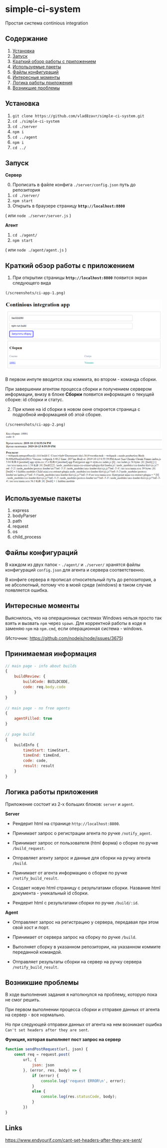 # simple-ci-system

Простая система continious integration

## Содержание

1. [Установка](#установка)
2. [Запуск](#запуск)
3. [Краткий обзор работы с приложением](#краткий-обзор-работы-с-приложением)
3. [Используемые пакеты](#используемые-пакеты)
4. [Файлы конфигураций](#файлы-конфигураций)
5. [Интересные моменты](#интересные-моменты)
6. [Логика работы приложения](#логика-работы-приложения)
7. [Возникшие проблемы](#возникшие-проблемы)

## Установка

1. `git clone https://github.com/vlad8zavr/simple-ci-system.git`
2. `cd ./simple-ci-system`
3. `cd ./server`
4. `npm i`
5. `cd ../agent`
6. `npm i`
7. `cd ../`

## Запуск

**Сервер**

0. Прописать в файле конфига `./server/config.json` путь до репозитория
1. `cd ./server/`
2. `npm start`
3. Открыть в браузере страницу **`http://localhost:8800`**

( или `node ./server/server.js` )

**Агент**

1. `cd ./agent/`
2. `npm start`

( или `node ./agent/agent.js` )


## Краткий обзор работы с приложением

1. При открытии страницы **`http://localhost:8800`** появится экран следующего вида

`(/screenshots/ci-app-1.png)`

![page-1](/screenshots/ci-app-1.png)

В первом инпуте вводится хэш коммита, во втором - команда сборки.

При завершении агентом процесса сборки и получением сервером информации, внизу в блоке **Сборки** появится информация о текущей сборке: id сборки и статус.

2. При клике на id сборки в новом окне откроется страница с подробной информацией об этой сборке.

`(/screenshots/ci-app-2.png)`

![page-1](/screenshots/ci-app-2.png)

## Используемые пакеты

1. express
2. bodyParser
3. path
4. request
5. os
6. child_process

## Файлы конфигураций

В каждом из двух папок - `./agent/` и `./server/` хранятся файлы конфигураций `config.json` для агента и сервера соответственно.

В конфиге сервера я прописал относительный путь до репозитория, а не абсолютный, потому что в моей среде (windows) в таком случае появляется ошибка.

## Интересные моменты

Выяснилось, что на операционных системах Windows нельзя просто так взять и вызвать `npm` через `spawn`. Для корректной работы в коде я заменяю `npm` на `npm.cmd`, если операционная система - windows.

(Источник: https://github.com/nodejs/node/issues/3675)

## Принимаемая информация

```javascript
// main page - info about builds
{
    buildReview: {
        buildCode: BUILDCODE, 
        code: req.body.code
    }
}

// main page - no free agents
{
    agentFilled: true
}

// page build
{
    buildInfo {
        timeStart: timeStart,
        timeEnd: timeEnd,
        code: code,
        result: result
    }
}
```

## Логика работы приложения

Приложение состоит из 2-х больших блоков: `server` и `agent`.

**Server**

* Рендерит html на странице `http://localhost:8800`.

* Принимает запрос о регистрации агента по ручке `/notify_agent`.

* Принимает запрос от пользователя (html форма) о сборке по ручке `/build_request`.

* Отправляет агенту запрос и данные для сборки на ручку агента `/build`.

* Принимает от агента информацию о сборке по ручке `/notify_build_result`.

* Создает новую html страницу с результатами сборки. Название html документа - уникальный id сборки.

* Рендерит html с результатами сборки по ручке `/build/:id`.


**Agent**

* Отправляет запрос на регистрацию у сервера, передавая при этом свой хост и порт.

* Принимает от сервера запрос на сборку по ручке `/build`.

* Выполняет сборку в указанном репозитории, на указанном коммите переданной командой.

* Отправляет результаты сборки на сервер на ручку сервера `/notify_build_result`.


## Возникшие проблемы

В ходе выполнения задания я натолкнулся на проблему, которую пока не смог решить.

При первом выполнении процесса сборки и отправке данных от агента на сервер - все нормально.

Но при следующей отправки данных от агента на нем возникает ошибка `Can't set headers after they are sent`.

**Функция, которая выполняет пост запрос на сервер**

```javascript
function sendPostRequest(url, json) {
    const req = request.post(
        url, {
            json: json
        }, (error, res, body) => {
            if (error) {
                console.log('request ERROR\n', error);
            }
            else {
                console.log(res.statusCode, body);
            }
        })
}
```


## Links

https://www.endyourif.com/cant-set-headers-after-they-are-sent/

